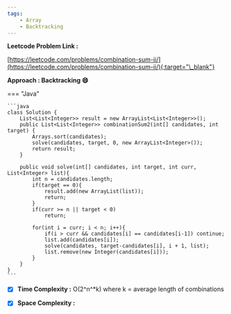```yaml
---
tags:
    - Array
    - Backtracking
---
```


**Leetcode Problem Link :**

[https://leetcode.com/problems/combination-sum-ii/](https://leetcode.com/problems/combination-sum-ii/){:target="\_blank"}

**Approach : Backtracking :smile:**

=== "Java"

    ```java
    class Solution {
        List<List<Integer>> result = new ArrayList<List<Integer>>();
        public List<List<Integer>> combinationSum2(int[] candidates, int target) {
            Arrays.sort(candidates);
            solve(candidates, target, 0, new ArrayList<Integer>());
            return result;
        }

        public void solve(int[] candidates, int target, int curr, List<Integer> list){
            int n = candidates.length;
            if(target == 0){
                result.add(new ArrayList(list));
                return;
            }
            if(curr >= n || target < 0)
                return;

            for(int i = curr; i < n; i++){
                if(i > curr && candidates[i] == candidates[i-1]) continue;
                list.add(candidates[i]);
                solve(candidates, target-candidates[i], i + 1, list);
                list.remove(new Integer(candidates[i]));
            }
        }
    }
    ```

-   [x] **Time Complexity :** O(2^n^\*k) where k = average length of combinations

-   [x] **Space Complexity :**

